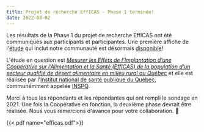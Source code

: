```yaml
---
title: Projet de recherche EffICAS - Phase 1 terminée!
date: 2022-08-02
---
```


Les résultats de la Phase 1 du projet de recherche EffICAS ont été communiqués aux participants et participantes. Une première affiche de l'[étude](https://www.acadiate.com//ee/jasp-communicationsaffichees/Lobby?view=std&showcase=882949696) qui inclut notre communauté est désormais [disponible](https://www.acadiate.com//ee/jasp-communicationsaffichees/Lobby?view=std&showcase=882949696)!

L'étude en question est *[Mesurer les Effets de l’Implantation d’une Coopérative sur l’Alimentation et la Santé (EffICAS) de la population d’un secteur qualifié de désert alimentaire en milieu rural au Québec](https://www.inspq.qc.ca/efficas)* et elle est réalisée par l'[Institut national de
santé publique du Québec](https://www.inspq.qc.ca/efficas), communémment appelée [INSPQ](https://www.inspq.qc.ca/efficas).

Merci à tous les répondants et les répondantes qui ont rempli le sondage en 2021. Une fois la Coopérative en fonction, la deuxième phase devrait être réalisée. Nous vous remercions d'avance pour votre collaboration. 🤗

{{< pdf name="efficas.pdf">}}

